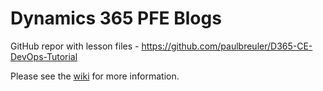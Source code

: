 # Dynamics 365 PFE Blogs

GitHub repor with lesson files - https://github.com/paulbreuler/D365-CE-DevOps-Tutorial

Please see the [wiki](https://github.com/paulbreuler/d365-ce-devops-blogs/wiki) for more information.
